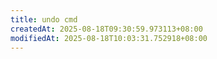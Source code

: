 ```yaml
---
title: undo cmd
createdAt: 2025-08-18T09:30:59.973113+08:00
modifiedAt: 2025-08-18T10:03:31.752918+08:00
---
```



